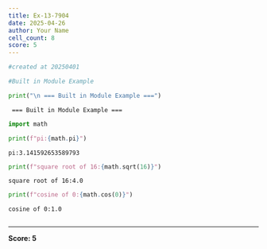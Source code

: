 ```yaml
---
title: Ex-13-7904
date: 2025-04-26
author: Your Name
cell_count: 8
score: 5
---
```


```python
#created at 20250401
```


```python
#Built in Module Example
```


```python
print("\n === Built in Module Example ===")
```

    
     === Built in Module Example ===



```python
import math
```


```python
print(f"pi:{math.pi}")
```

    pi:3.141592653589793



```python
print(f"square root of 16:{math.sqrt(16)}")
```

    square root of 16:4.0



```python
print(f"cosine of 0:{math.cos(0)}")
```

    cosine of 0:1.0



```python

```


---
**Score: 5**
